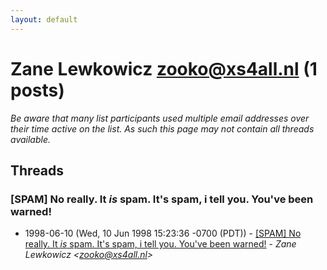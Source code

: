 ```yaml
---
layout: default
---
```


# Zane Lewkowicz <zooko@xs4all.nl> (1 posts)

_Be aware that many list participants used multiple email addresses over their time active on the list. As such this page may not contain all threads available._

## Threads

### [SPAM]  No really.  It _is_ spam.  It's spam, i tell you.  You've been warned!
+ 1998-06-10 (Wed, 10 Jun 1998 15:23:36 -0700 (PDT)) - [[SPAM]  No really.  It _is_ spam.  It's spam, i tell you.  You've been warned!](/archive/1998/06/30353743ccaf773ba054137a85e7bac98ce0b3db3fa1a2e1279fb3a9fee007b3) - _Zane Lewkowicz \<zooko@xs4all.nl\>_

